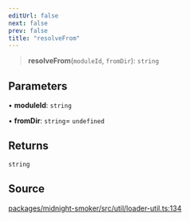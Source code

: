 ```yaml
---
editUrl: false
next: false
prev: false
title: "resolveFrom"
---
```


> **resolveFrom**(`moduleId`, `fromDir`): `string`

## Parameters

• **moduleId**: `string`

• **fromDir**: `string`= `undefined`

## Returns

`string`

## Source

[packages/midnight-smoker/src/util/loader-util.ts:134](https://github.com/boneskull/midnight-smoker/blob/417858b/packages/midnight-smoker/src/util/loader-util.ts#L134)
